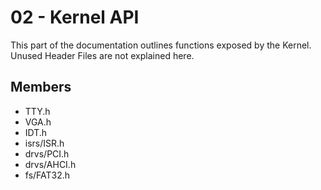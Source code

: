 # 02 - Kernel API
This part of the documentation outlines functions exposed by the Kernel. Unused Header Files are not explained here.
## Members
- TTY.h
- VGA.h
- IDT.h
- isrs/ISR.h
- drvs/PCI.h
- drvs/AHCI.h
- fs/FAT32.h
